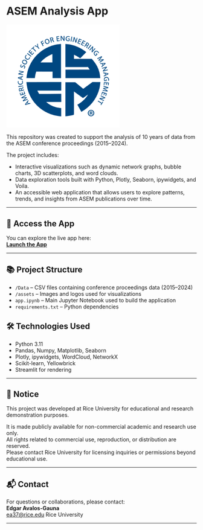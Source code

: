 # ASEM Analysis App

<img src="https://raw.githubusercontent.com/edavgaun/ASEM-Analysis-App/refs/heads/main/assets/ASEM_logo_web_400px.png" width=300>

This repository was created to support the analysis of 10 years of data from the ASEM conference proceedings (2015–2024).

The project includes:
- Interactive visualizations such as dynamic network graphs, bubble charts, 3D scatterplots, and word clouds.
- Data exploration tools built with Python, Plotly, Seaborn, ipywidgets, and Voila.
- An accessible web application that allows users to explore patterns, trends, and insights from ASEM publications over time.

---

## 🚀 Access the App

You can explore the live app here:  
**[Launch the App](https://asem-analysis-app.onrender.com)**

---

## 📚 Project Structure

- `/Data` – CSV files containing conference proceedings data (2015–2024)
- `/assets` – Images and logos used for visualizations
- `app.ipynb` – Main Jupyter Notebook used to build the application
- `requirements.txt` – Python dependencies

## 🛠 Technologies Used

- Python 3.11
- Pandas, Numpy, Matplotlib, Seaborn
- Plotly, ipywidgets, WordCloud, NetworkX
- Scikit-learn, Yellowbrick
- Streamlit for rendering

---

## 📜 Notice

This project was developed at Rice University for educational and research demonstration purposes.

It is made publicly available for non-commercial academic and research use only.  
All rights related to commercial use, reproduction, or distribution are reserved.  
Please contact Rice University for licensing inquiries or permissions beyond educational use.



---

## 📬 Contact

For questions or collaborations, please contact:  
**Edgar Avalos-Gauna**  
ea37@rice.edu 
Rice University

---

